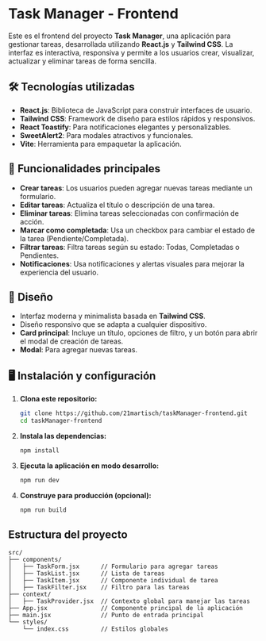 # Task Manager - Frontend

Este es el frontend del proyecto **Task Manager**, una aplicación para gestionar tareas, desarrollada utilizando **React.js** y **Tailwind CSS**. La interfaz es interactiva, responsiva y permite a los usuarios crear, visualizar, actualizar y eliminar tareas de forma sencilla.

## 🛠️ Tecnologías utilizadas

- **React.js**: Biblioteca de JavaScript para construir interfaces de usuario.
- **Tailwind CSS**: Framework de diseño para estilos rápidos y responsivos.
- **React Toastify**: Para notificaciones elegantes y personalizables.
- **SweetAlert2**: Para modales atractivos y funcionales.
- **Vite**: Herramienta para empaquetar la aplicación.

## 🚀 Funcionalidades principales

- **Crear tareas**: Los usuarios pueden agregar nuevas tareas mediante un formulario.
- **Editar tareas**: Actualiza el título o descripción de una tarea.
- **Eliminar tareas**: Elimina tareas seleccionadas con confirmación de acción.
- **Marcar como completada**: Usa un checkbox para cambiar el estado de la tarea (Pendiente/Completada).
- **Filtrar tareas**: Filtra tareas según su estado: Todas, Completadas o Pendientes.
- **Notificaciones**: Usa notificaciones y alertas visuales para mejorar la experiencia del usuario.

## 🌈 Diseño

- Interfaz moderna y minimalista basada en **Tailwind CSS**.
- Diseño responsivo que se adapta a cualquier dispositivo.
- **Card principal**: Incluye un título, opciones de filtro, y un botón para abrir el modal de creación de tareas.
- **Modal**: Para agregar nuevas tareas.

## 🖥️ Instalación y configuración

1. **Clona este repositorio:**
   ```bash
   git clone https://github.com/21martisch/taskManager-frontend.git
   cd taskManager-frontend
   ```

2. **Instala las dependencias:**
   ```bash
   npm install
   ```

3. **Ejecuta la aplicación en modo desarrollo:**
   ```bash
   npm run dev
   ```

4. **Construye para producción (opcional):**
   ```bash
   npm run build
   ```

##  Estructura del proyecto

```
src/
├── components/
│   ├── TaskForm.jsx      // Formulario para agregar tareas
│   ├── TaskList.jsx      // Lista de tareas
│   ├── TaskItem.jsx      // Componente individual de tarea
│   ├── TaskFilter.jsx    // Filtro para las tareas
├── context/
│   ├── TaskProvider.jsx  // Contexto global para manejar las tareas
├── App.jsx               // Componente principal de la aplicación
├── main.jsx              // Punto de entrada principal
└── styles/
    └── index.css         // Estilos globales
```
